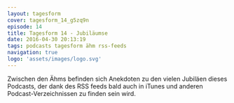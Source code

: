 ```yaml
---
layout: tagesform
cover: tagesform_14_g5zq9n
episode: 14
title: Tagesform 14 - Jubiläumse
date: 2016-04-30 20:13:19
tags: podcasts tagesform ähm rss-feeds
navigation: true
logo: 'assets/images/logo.svg'
---
```


Zwischen den Ähms befinden sich Anekdoten zu den vielen Jubiläen dieses Podcasts, 
der dank des RSS feeds bald auch in iTunes und anderen Podcast-Verzeichnissen zu 
finden sein wird.
